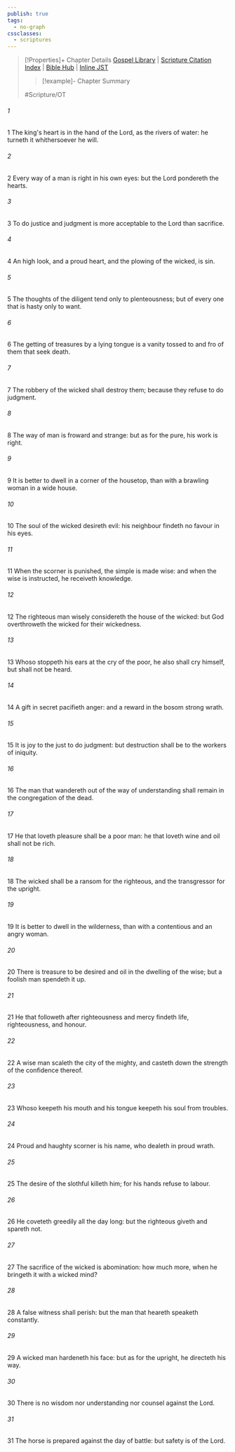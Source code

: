 ```yaml
---
publish: true
tags:
  - no-graph
cssclasses:
  - scriptures
---
```

>[!Properties]+ Chapter Details
>[Gospel Library](https://churchofjesuschrist.org/study/scriptures/ot/prov/21?lang=eng)    |    [Scripture Citation Index](https://scriptures.byu.edu/#07815::c07815)    |    [Bible Hub](https://biblehub.com/proverbs/21.htm)    |    [Inline JST](https://scripturetoolbox.com/html/ic/Proverbs/21.html)
>>[!example]- Chapter Summary
>> 
> 
>
>#Scripture/OT
###### 1
1 The king's heart is in the hand of the Lord, as the rivers of water: he turneth it whithersoever he will.
###### 2
2 Every way of a man is right in his own eyes: but the Lord pondereth the hearts.
###### 3
3 To do justice and judgment is more acceptable to the Lord than sacrifice.
###### 4
4 An high look, and a proud heart, and the plowing of the wicked, is sin.
###### 5
5 The thoughts of the diligent tend only to plenteousness; but of every one that is hasty only to want.
###### 6
6 The getting of treasures by a lying tongue is a vanity tossed to and fro of them that seek death.
###### 7
7 The robbery of the wicked shall destroy them; because they refuse to do judgment.
###### 8
8 The way of man is froward and strange: but as for the pure, his work is right.
###### 9
9 It is better to dwell in a corner of the housetop, than with a brawling woman in a wide house.
###### 10
10 The soul of the wicked desireth evil: his neighbour findeth no favour in his eyes.
###### 11
11 When the scorner is punished, the simple is made wise: and when the wise is instructed, he receiveth knowledge.
###### 12
12 The righteous man wisely considereth the house of the wicked: but God overthroweth the wicked for their wickedness.
###### 13
13 Whoso stoppeth his ears at the cry of the poor, he also shall cry himself, but shall not be heard.
###### 14
14 A gift in secret pacifieth anger: and a reward in the bosom strong wrath.
###### 15
15 It is joy to the just to do judgment: but destruction shall be to the workers of iniquity.
###### 16
16 The man that wandereth out of the way of understanding shall remain in the congregation of the dead.
###### 17
17 He that loveth pleasure shall be a poor man: he that loveth wine and oil shall not be rich.
###### 18
18 The wicked shall be a ransom for the righteous, and the transgressor for the upright.
###### 19
19 It is better to dwell in the wilderness, than with a contentious and an angry woman.
###### 20
20 There is treasure to be desired and oil in the dwelling of the wise; but a foolish man spendeth it up.
###### 21
21 He that followeth after righteousness and mercy findeth life, righteousness, and honour.
###### 22
22 A wise man scaleth the city of the mighty, and casteth down the strength of the confidence thereof.
###### 23
23 Whoso keepeth his mouth and his tongue keepeth his soul from troubles.
###### 24
24 Proud and haughty scorner is his name, who dealeth in proud wrath.
###### 25
25 The desire of the slothful killeth him; for his hands refuse to labour.
###### 26
26 He coveteth greedily all the day long: but the righteous giveth and spareth not.
###### 27
27 The sacrifice of the wicked is abomination: how much more, when he bringeth it with a wicked mind?
###### 28
28 A false witness shall perish: but the man that heareth speaketh constantly.
###### 29
29 A wicked man hardeneth his face: but as for the upright, he directeth his way.
###### 30
30 There is no wisdom nor understanding nor counsel against the Lord.
###### 31
31 The horse is prepared against the day of battle: but safety is of the Lord.
